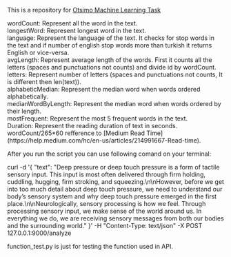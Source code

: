 This is a repository for [Otsimo Machine Learning Task](https://gitlab.com/-/snippets/2078938)
<p>
wordCount: Represent all the word in the text.<br>
longestWord: Represent longest word in the text.<br>
language: Represent the language of the text. It checks for stop words in the text and if number of english stop words more than turkish it returns English or vice-versa.<br>
avgLength: Represent average length of the words. First it counts all the letters (spaces and punctuations not counts) and divide id by wordCount.<br>
letters: Represent number of letters (spaces and punctuations not counts, It is different then len(text)).<br>
alphabeticMedian: Represent the median word when words ordered alphabetically.<br>
medianWordByLength:  Represent the median word when words ordered by their length.<br>
mostFrequent: Represent the most 5 frequent words in the text.<br>
Duration: Represent the reading duration of text in seconds. wordCount/265*60 refference to [Medium Read Time](https://help.medium.com/hc/en-us/articles/214991667-Read-time).<br>
</p>

After you run the script you can use following comand on your terminal:

curl -d '{    "text": "Deep pressure or deep touch pressure is a form of tactile sensory input. This input is most often delivered through firm holding, cuddling, hugging, firm stroking, and squeezing.\n\nHowever, before we get into too much detail about deep touch pressure, we need to understand our body’s sensory system and why deep touch pressure emerged in the first place.\n\nNeurologically, sensory processing is how we feel. Through processing sensory input, we make sense of the world around us. In everything we do, we are receiving sensory messages from both our bodies and the surrounding world."
}' -H "Content-Type: text/json" -X POST 127.0.0.1:9000/analyze

function_test.py is just for testing the function used in API.
